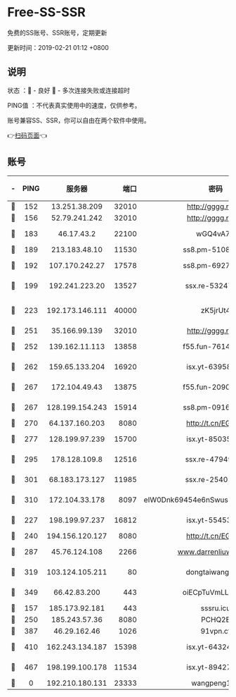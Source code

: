 # Free-SS-SSR

免费的SS账号、SSR账号，定期更新

更新时间：2019-02-21 01:12 +0800

## 说明

状态     ：🙂 - 良好 🙁 - 多次连接失败或连接超时

PING值   ：不代表真实使用中的速度，仅供参考。

账号兼容SS、SSR，你可以自由在两个软件中使用。

👉[扫码页面](https://liesauer.github.io/free-ss-ssr.github.io/)👈

## 账号

|-|PING|服务器|端口|密码|加密方式|区域|
|:----:|:----:|:-----:|-----:|:----:|:----:|:----:|
|🙂|152|13.251.38.209|32010|http://gggg.rocks|chacha20|SG|
|🙂|156|52.79.241.242|32010|http://gggg.rocks|chacha20|KR|
|🙂|183|46.17.43.2|22100|wGQ4vA7D|aes-256-gcm|RU|
|🙂|189|213.183.48.10|11530|ss8.pm-51089820|rc4-md5|RU|
|🙂|192|107.170.242.27|17578|ss8.pm-69276184|aes-256-cfb|US|
|🙂|199|192.241.223.20|13527|ssx.re-53247060|aes-256-cfb|US|
|🙂|223|192.173.146.111|40000|zK5jrUt4|chacha20-ietf-poly1305|US|
|🙂|251|35.166.99.139|32010|http://gggg.rocks|chacha20|US|
|🙂|252|139.162.11.113|13858|f55.fun-76142283|aes-256-cfb|SG|
|🙂|262|159.65.133.204|16920|isx.yt-63958934|aes-256-cfb|SG|
|🙂|267|172.104.49.43|13875|f55.fun-20902073|aes-256-cfb|SG|
|🙂|267|128.199.154.243|15914|ss8.pm-09160539|aes-256-cfb|SG|
|🙂|270|64.137.160.203|8080|http://t.cn/EGJIyrl|rc4-md5|CA|
|🙂|277|128.199.97.239|15700|isx.yt-85035186|aes-256-cfb|SG|
|🙂|295|178.128.109.8|12516|ssx.re-47949672|aes-256-cfb|SG|
|🙂|301|68.183.173.127|11985|ssx.re-25401129|aes-256-cfb|US|
|🙂|310|172.104.33.178|8097|eIW0Dnk69454e6nSwuspv9DmS201tQ0D|aes-256-cfb|SG|
|🙂|227|198.199.97.237|16812|isx.yt-55453633|aes-256-cfb|US|
|🙂|240|194.156.120.127|8080|http://t.cn/EGJIyrl|rc4-md5|RU|
|🙂|287|45.76.124.108|2266|www.darrenliuwei.com|aes-256-cfb|AU|
|🙂|319|103.124.105.211|80|dongtaiwang.com|aes-256-cfb|US|
|🙂|349|66.42.83.200|443|oiECpTuVmLLxk4Ts|aes-256-cfb|US|
|🙁|157|185.173.92.181|443|sssru.icu|rc4-md5|RU|
|🙁|250|185.243.57.36|8080|PCHQ2E|rc4-md5|US|
|🙁|387|46.29.162.46|1026|91vpn.cf|rc4-md5|RU|
|🙁|410|162.243.134.187|15398|isx.yt-64324153|aes-256-cfb|US|
|🙁|467|198.199.100.178|11534|isx.yt-89427709|aes-256-cfb|US|
|🙁|0|192.210.180.131|23333|wangpeng123|chacha20|US|
